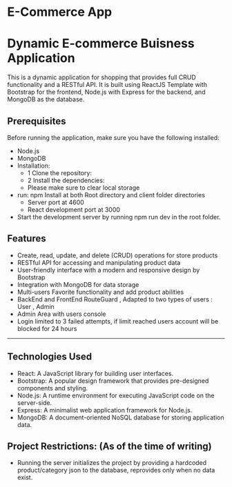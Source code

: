# E-Commerce App

# Dynamic E-commerce Buisness Application

This is a dynamic application for shopping that provides full CRUD functionality and a RESTful API. It is built using ReactJS Template with Bootstrap for the frontend, Node.js with Express for the backend, and MongoDB as the database.

## Prerequisites

Before running the application, make sure you have the following installed:

- Node.js
- MongoDB
- Installation:
  - 1 Clone the repository:
  - 2 Install the dependencies:
  - Please make sure to clear local storage
- run: npm Install at both Root directory and client folder directories
  - Server port at 4600
  - React development port at 3000
- Start the development server by running npm run dev in the root folder.

## Features

- Create, read, update, and delete (CRUD) operations for store products
- RESTful API for accessing and manipulating product data
- User-friendly interface with a modern and responsive design by Bootstrap
- Integration with MongoDB for data storage
- Multi-users Favorite functionality and add product abilities
- BackEnd and FrontEnd RouteGuard , Adapted to two types of users : User , Admin
- Admin Area with users console
- Login limited to 3 failed attempts, if limit reached users account will be blocked for 24 hours

---

## Technologies Used

- React: A JavaScript library for building user interfaces.
- Bootstrap: A popular design framework that provides pre-designed components and styling.
- Node.js: A runtime environment for executing JavaScript code on the server-side.
- Express: A minimalist web application framework for Node.js.
- MongoDB: A document-oriented NoSQL database for storing application data.

## Project Restrictions: (As of the time of writing)

- Running the server initializes the project by providing a hardcoded product/category json to the database, reprovides only when no data exist.
